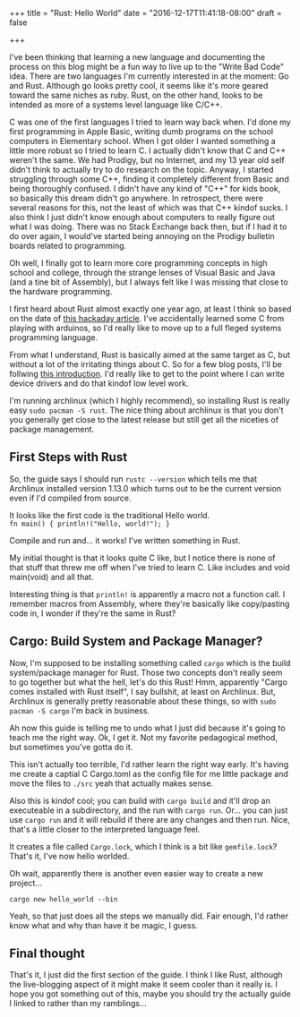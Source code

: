 +++
title = "Rust: Hello World"
date = "2016-12-17T11:41:18-08:00"
draft = false

+++

I've been thinking that learning a new language and documenting the process on this blog might be a fun way to live up to the "Write Bad Code" idea. There are two languages I'm currently interested in at the moment: Go and Rust. Although go looks pretty cool, it seems like it's more geared toward the same niches as ruby. Rust, on the other hand, looks to be intended as more of a systems level language like C/C++.

C was one of the first languages I tried to learn way back when. I'd done my first programming in Apple Basic, writing dumb programs on the school computers in Elementary school. When I got older I wanted something a little more robust so I tried to learn C. I actually didn't know that C and C++ weren't the same. We had Prodigy, but no Internet, and my 13 year old self didn't think to actually try to do research on the topic. Anyway, I started struggling through some C++, finding it completely different from Basic and being thoroughly confused. I didn't have any kind of "C++" for kids book, so basically this dream didn't go anywhere. In retrospect, there were several reasons for this, not the least of which was that C++ kindof sucks. I also think I just didn't know enough about computers to really figure out what I was doing. There was no Stack Exchange back then, but if I had it to do over again, I would've started being annoying on the Prodigy bulletin boards related to programming.

Oh well, I finally got to learn more core programming concepts in high school and college, through the strange lenses of Visual Basic and Java (and a tine bit of Assembly), but I always felt like I was missing that close to the hardware programming.

I first heard about Rust almost exactly one year ago, at least I think so based on the date of [this hackaday article](http://hackaday.com/2015/12/18/programming-with-Rust/). I've accidentally learned some C from playing with arduinos, so I'd really like to move up to a full fleged systems programming language.

From what I understand, Rust is basically aimed at the same target as C, but without a lot of the irritating things about C. So for a few blog posts, I'll be follwing [this introduction](https://doc.rust-lang.org/book/). I'd really like to get to the point where I can write device drivers and do that kindof low level work.

I'm running archlinux (which I highly recommend), so installing Rust is really easy `sudo pacman -S rust`. The nice thing about archlinux is that you don't you generally get close to the latest release but still get all the niceties of package management.

## First Steps with Rust

So, the guide says I should run `rustc --version` which tells me that Archlinux installed version 1.13.0 which turns out to be the current version even if I'd compiled from source.

It looks like the first code is the traditional Hello world.
<code>
fn main() {
    println!("Hello, world!");
}
</code>

Compile and run and... it works! I've written something in Rust.

My initial thought is that it looks quite C like, but I notice there is none of that stuff that threw me off when I've tried to learn C. Like includes and void main(void) and all that.

Interesting thing is that `println!` is apparently a macro not a function call. I remember macros from Assembly, where they're basically like copy/pasting code in, I wonder if they're the same in Rust?

## Cargo: Build System and Package Manager?

Now, I'm supposed to be installing something called `cargo` which is the build system/package manager for Rust. Those two concepts don't really seem to go together but what the hell, let's do this Rust! Hmm, apparently "Cargo comes installed with Rust itself", I say bullshit, at least on Archlinux. But, Archlinux is generally pretty reasonable about these things, so with `sudo pacman -S cargo` I'm back in business.

Ah now this guide is telling me to undo what I just did because it's going to teach me the right way. Ok, I get it. Not my favorite pedagogical method, but sometimes you've gotta do it.

This isn't actually too terrible, I'd rather learn the right way early. It's having me create a captial C Cargo.toml as the config file for me little package and move the files to `./src` yeah that actually makes sense.

Also this is kindof cool; you can build with `cargo build` and it'll drop an executeable in a subdirectory, and the run with `cargo run`. Or... you can just use `cargo run` and it will rebuild if there are any changes and then run.  Nice, that's a little closer to the interpreted language feel.

It creates a file called `Cargo.lock`, which I think is a bit like `gemfile.lock`? That's it, I've now hello worlded.

Oh wait, apparently there is another even easier way to create a new project...

`cargo new hello_world --bin`

Yeah, so that just does all the steps we manually did. Fair enough, I'd rather know what and why than have it be magic, I guess.

## Final thought

That's it, I just did the first section of the guide. I think I like Rust, although the live-blogging aspect of it might make it seem cooler than it really is. I hope you got something out of this, maybe you should try the actually guide I linked to rather than my ramblings...
